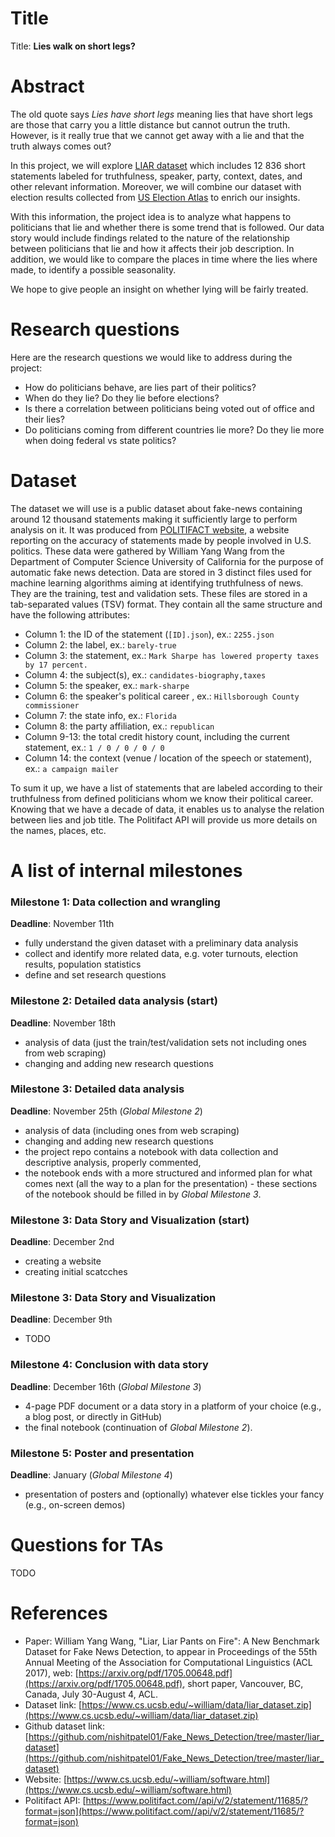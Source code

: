 # Title
Title: **Lies walk on short legs?**

# Abstract
The old quote says _Lies have short legs_ meaning lies that have short legs are those that carry you a little distance but cannot outrun the truth. However, is it really true that we cannot get away with a lie and that the truth always comes out?  

In this project, we will explore [LIAR dataset](https://www.cs.ucsb.edu/~william/data/) which includes 12 836 short statements labeled for truthfulness, speaker, party, context, dates, and other relevant information. Moreover, we will combine our dataset with election results collected from [US Election Atlas](https://uselectionatlas.org/) to enrich our insights.  

With this information, the project idea is to analyze what happens to politicians that lie and whether there is some trend that is followed. Our data story would include findings related to the nature of the relationship between politicians that lie and how it affects their job description. In addition, we would like to compare the places in time where the lies where made, to identify a possible seasonality.  

We hope to give people an insight on whether lying will be fairly treated.  


# Research questions
Here are the research questions we would like to address during the project:  
- How do politicians behave, are lies part of their politics?
- When do they lie? Do they lie before elections?
- Is there a correlation between politicians being voted out of office and their lies?
- Do politicians coming from different countries lie more? Do they lie more when doing federal vs state politics?


# Dataset
The dataset we will use is a public dataset about fake-news containing around 12 thousand statements making it sufficiently large to perform analysis on it. It was produced from [POLITIFACT website](politifact.com), a website reporting on the accuracy of statements made by people involved in U.S. politics. These data were gathered by William Yang Wang from the Department of Computer Science University of California for the purpose of automatic fake news detection.
Data are stored in 3 distinct files used for machine learning algorithms aiming at identifying truthfulness of news. They are the training, test and validation sets. These files are stored in a tab-separated values (TSV) format. They contain all the same structure and have the following attributes:

- Column 1: the ID of the statement (`[ID].json`), ex.: `2255.json`
- Column 2: the label, ex.: `barely-true`
- Column 3: the statement, ex.: `Mark Sharpe has lowered property taxes by 17 percent.`
- Column 4: the subject(s), ex.: `candidates-biography,taxes`
- Column 5: the speaker, ex.: `mark-sharpe`
- Column 6: the speaker's political career , ex.: `Hillsborough County commissioner`
- Column 7: the state info, ex.: `Florida`
- Column 8: the party affiliation, ex.: `republican`
- Column 9-13: the total credit history count, including the current statement, ex.: `1 / 0 / 0 / 0 / 0`
- Column 14: the context (venue / location of the speech or statement), ex.: `a campaign mailer`

To sum it up, we have a list of statements that are labeled according to their truthfulness from defined politicians whom we know their political career. Knowing that we have a decade of data, it enables us to analyse the relation between lies and job title. The Politifact API will provide us more details on the names, places, etc. 


# A list of internal milestones
### Milestone 1: Data collection and wrangling
**Deadline**: November 11th
- fully understand the given dataset with a preliminary data analysis
- collect and identify more related data, e.g. voter turnouts, election results, population statistics
- define and set research questions

### Milestone 2: Detailed data analysis (start)
**Deadline**: November 18th
- analysis of data (just the train/test/validation sets not including ones from web scraping)
- changing and adding new research questions

### Milestone 3: Detailed data analysis
**Deadline**: November 25th (_Global Milestone 2_)
- analysis of data (including ones from web scraping)
- changing and adding new research questions
- the project repo contains a notebook with data collection and descriptive analysis, properly commented, 
- the notebook ends with a more structured and informed plan for what comes next (all the way to a plan for the presentation) - these sections of the notebook should be filled in by _Global Milestone 3_.  

### Milestone 3: Data Story and Visualization (start)
**Deadline**: December 2nd
- creating a website
- creating initial scatcches

### Milestone 3: Data Story and Visualization
**Deadline**: December 9th
- TODO

### Milestone 4: Conclusion with data story
**Deadline**: December 16th (_Global Milestone 3_)
- 4-page PDF document or a data story in a platform of your choice (e.g., a blog post, or directly in GitHub)
- the final notebook (continuation of _Global Milestone 2_).

### Milestone 5: Poster and presentation
**Deadline**: January  (_Global Milestone 4_)
- presentation of posters and (optionally) whatever else tickles your fancy (e.g., on-screen demos)  

# Questions for TAs
TODO


# References
- Paper: William Yang Wang, "Liar, Liar Pants on Fire": A New Benchmark Dataset for Fake News Detection, to appear in Proceedings of the 55th Annual Meeting of the Association for Computational Linguistics (ACL 2017), web: [https://arxiv.org/pdf/1705.00648.pdf](https://arxiv.org/pdf/1705.00648.pdf),  short paper, Vancouver, BC, Canada, July 30-August 4, ACL.
- Dataset link: [https://www.cs.ucsb.edu/~william/data/liar_dataset.zip](https://www.cs.ucsb.edu/~william/data/liar_dataset.zip)
- Github dataset link: [https://github.com/nishitpatel01/Fake_News_Detection/tree/master/liar_dataset](https://github.com/nishitpatel01/Fake_News_Detection/tree/master/liar_dataset)
- Website: [https://www.cs.ucsb.edu/~william/software.html](https://www.cs.ucsb.edu/~william/software.html)
- Politifact API: [https://www.politifact.com//api/v/2/statement/11685/?format=json](https://www.politifact.com//api/v/2/statement/11685/?format=json)
